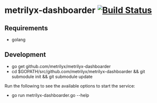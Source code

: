 # metrilyx-dashboarder [![Build Status](https://travis-ci.org/metrilyx/metrilyx-dashboarder.svg?branch=master)](https://travis-ci.org/metrilyx/metrilyx-dashboarder)

Requirements
------------
- golang

Development
-----------

- go get github.com/metrilyx/metrilyx-dashboarder
- cd $GOPATH/src/github.com/metrilyx/metrilyx-dashboarder && git submodule init && git submodule update

Run the following to see the available options to start the service:

- go run metrilyx-dashboarder.go --help
